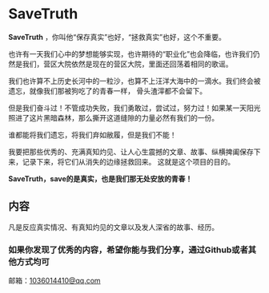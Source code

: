 # SaveTruth

**SaveTruth** ，你叫他“保存真实”也好，“拯救真实”也好，这个不重要。

也许有一天我们心中的梦想能够实现，也许期待的“职业化”也会降临，也许我们仍然是我们，营区大院依然是现在的营区大院，里面还回荡着相同的歌谣。

我们也许算不上历史长河中的一粒沙，也算不上汪洋大海中的一滴水。我们终会被遗忘，就像我们那被狗吃了的青春一样，
骨头渣滓都不会留下。

但是我们奋斗过！不管成功失败，我们勇敢过，尝试过，努力过！如果某一天阳光照进了这片黑暗森林，那么撕开这道缝隙的力量必然有我们的一份。

谁都能将我们遗忘，将我们弃如敝履，但是我们不能！

我要把那些优秀的、充满真知灼见、让人心生震撼的文章、故事、纵横捭阖保存下来，记录下来，将它们从消失的边缘拯救回来。
这就是这个项目的目的。

**SaveTruth，save的是真实，也是我们那无处安放的青春！**

## 内容

凡是反应真实情况、有真知灼见的文章以及发人深省的故事、经历。

### 如果你发现了优秀的内容，希望你能与我们分享，通过Github或者其他方式均可

邮箱：1036014410@qq.com

